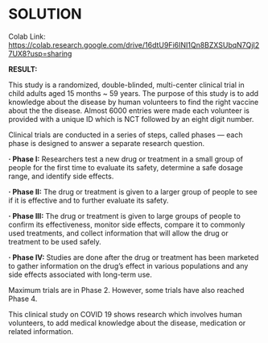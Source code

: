 # SOLUTION

Colab Link: https://colab.research.google.com/drive/16dtU9Fi6INI1Qn8BZXSUbqN7QjI27UX8?usp=sharing

**RESULT:**

This study is a randomized, double-blinded, multi-center clinical trial in child adults aged 15 months ~ 59 years. The purpose of this study is to add knowledge about the disease by human volunteers to find the right vaccine about the the disease. Almost 6000 entries were made each volunteer is provided with a unique ID which is NCT followed by an eight digit number.

Clinical trials are conducted in a series of steps, called phases — each phase is designed to answer a separate research question.

**· Phase I:** Researchers test a new drug or treatment in a small group of people for the first time to evaluate its safety, determine a safe dosage range, and identify side effects.

**· Phase II:** The drug or treatment is given to a larger group of people to see if it is effective and to further evaluate its safety.

**· Phase III:** The drug or treatment is given to large groups of people to confirm its effectiveness, monitor side effects, compare it to commonly used treatments, and collect information that will allow the drug or treatment to be used safely.

**· Phase IV:** Studies are done after the drug or treatment has been marketed to gather information on the drug’s effect in various populations and any side effects associated with long-term use.

Maximum trials are in Phase 2. However, some trials have also reached Phase 4. 

This clinical study on COVID 19 shows research which involves human volunteers, to add medical knowledge about the disease, medication or related information.
